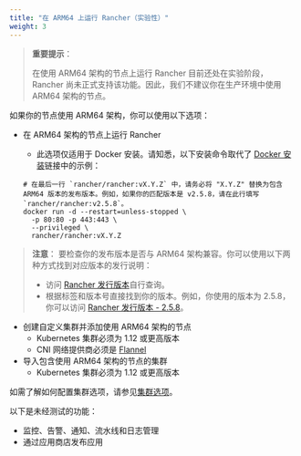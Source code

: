 ```yaml
---
title: "在 ARM64 上运行 Rancher（实验性）"
weight: 3
---
```


> **重要提示**：
>
> 在使用 ARM64 架构的节点上运行 Rancher 目前还处在实验阶段，Rancher 尚未正式支持该功能。因此，我们不建议你在生产环境中使用 ARM64 架构的节点。

如果你的节点使用 ARM64 架构，你可以使用以下选项：

- 在 ARM64 架构的节点上运行 Rancher
   - 此选项仅适用于 Docker 安装。请知悉，以下安装命令取代了 [Docker 安装]({{<baseurl>}}/rancher/v2.0-v2.4/en/installation/other-installation-methods/single-node-docker)链接中的示例：

   ```
   # 在最后一行 `rancher/rancher:vX.Y.Z` 中，请务必将 "X.Y.Z" 替换为包含 ARM64 版本的发布版本。例如，如果你的匹配版本是 v2.5.8，请在此行填写 `rancher/rancher:v2.5.8`。
   docker run -d --restart=unless-stopped \
     -p 80:80 -p 443:443 \
     --privileged \
     rancher/rancher:vX.Y.Z  
   ```
> **注意**：
> 要检查你的发布版本是否与 ARM64 架构兼容。你可以使用以下两种方式找到对应版本的发行说明：
>
> - 访问 [Rancher 发行版本](https://github.com/rancher/rancher/releases)自行查询。
> - 根据标签和版本号直接找到你的版本。例如，你使用的版本为 2.5.8，你可以访问 [Rancher 发行版本 - 2.5.8](https://github.com/rancher/rancher/releases/tag/v2.5.8)。

- 创建自定义集群并添加使用 ARM64 架构的节点
   - Kubernetes 集群必须为 1.12 或更高版本
   - CNI 网络提供商必须是 [Flannel]({{<baseurl>}}/rancher/v2.6/en/faq/networking/cni-providers/#flannel)
- 导入包含使用 ARM64 架构的节点的集群
   - Kubernetes 集群必须为 1.12 或更高版本

如需了解如何配置集群选项，请参见[集群选项]({{<baseurl>}}/rancher/v2.6/en/cluster-provisioning/rke-clusters/options/)。

以下是未经测试的功能：

- 监控、告警、通知、流水线和日志管理
- 通过应用商店发布应用
